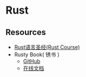 # Rust
## Resources
- [Rust语言圣经(Rust Course)](https://course.rs/about-book.html)
- Rusty Book( 锈书 )
  - [GitHub](https://github.com/rustlang-cn/rusty-book)
  - [在线文档](https://rusty.course.rs)
